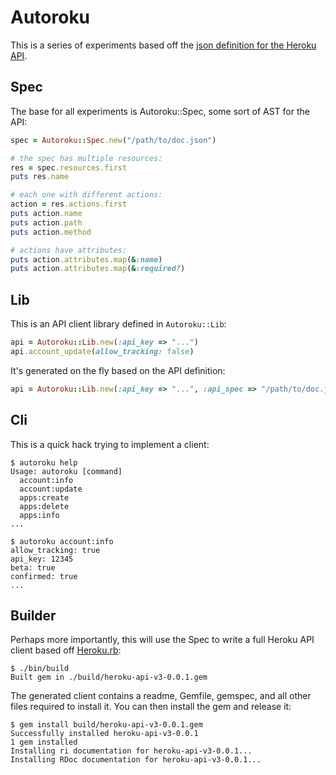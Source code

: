 Autoroku
========

This is a series of experiments based off the [json definition for the Heroku API](https://github.com/heroku/api/blob/master/docs/v3/doc.json).

Spec
----

The base for all experiments is Autoroku::Spec, some sort of AST for the API:

```ruby
spec = Autoroku::Spec.new("/path/to/doc.json")

# the spec has multiple resources:
res = spec.resources.first
puts res.name

# each one with different actions:
action = res.actions.first
puts action.name
puts action.path
puts action.method

# actions have attributes:
puts action.attributes.map(&:name)
puts action.attributes.map(&:required?)
```

Lib
---

This is an API client library defined in `Autoroku::Lib`:

```ruby
api = Autoroku::Lib.new(:api_key => "...")
api.account_update(allow_tracking: false)
```

It's generated on the fly based on the API definition:

```ruby
api = Autoroku::Lib.new(:api_key => "...", :api_spec => "/path/to/doc.json")
```

Cli
---

This is a quick hack trying to implement a client:

```
$ autoroku help
Usage: autoroku [command]
  account:info
  account:update
  apps:create
  apps:delete
  apps:info
...

$ autoroku account:info
allow_tracking: true
api_key: 12345
beta: true
confirmed: true
...
```

Builder
-------

Perhaps more importantly, this will use the Spec to write a full Heroku API client based off [Heroku.rb](https://github.com/heroku/heroku.rb):

```
$ ./bin/build
Built gem in ./build/heroku-api-v3-0.0.1.gem
```

The generated client contains a readme, Gemfile, gemspec, and all other files required to install it. You can then install the gem and release it:

```
$ gem install build/heroku-api-v3-0.0.1.gem
Successfully installed heroku-api-v3-0.0.1
1 gem installed
Installing ri documentation for heroku-api-v3-0.0.1...
Installing RDoc documentation for heroku-api-v3-0.0.1...
```
